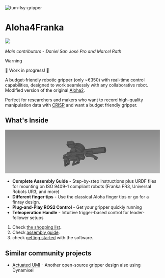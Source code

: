 <img width="1977" height="808" alt="tum-lsy-gripper" src="https://github.com/user-attachments/assets/3e100fbb-e1ab-4537-ae66-75202729d069" />

# Aloha4Franka

<a href="https://github.com/danielsanjosepro/ros2_docker_template/actions/workflows/docker_build.yml"><img src="https://github.com/danielsanjosepro/ros2_docker_template/actions/workflows/docker_build.yml/badge.svg"/></a>


*Main contributors - Daniel San José Pro and Marcel Rath*

> [!WARNING]
> 👷 Work in progress! 👷

A budget-friendly robotic gripper (only ~€350) with real-time control capabilities, designed to work seamlessly with any collaborative robot. Modified version of the original [Aloha2](https://github.com/tonyzhaozh/aloha).

Perfect for researchers and makers who want to record high-quality manipulation data with [CRISP](https://utiasdsl.github.io/crisp_controllers/) and want a budget friendly gripper.

## What's Inside

![Aloha4franka](media/gripper_5.png)

- **Complete Assembly Guide** - Step-by-step instructions plus URDF files for mounting on ISO 9409-1 compliant robots (Franka FR3, Universal Robots UR3, and more)
- **Different finger tips** - Use the classical Aloha finger tips or go for a finray design.
- **Plug-and-Play ROS2 Control** - Get your gripper quickly running
- **Teleoperation Handle** - Intuitive trigger-based control for leader-follower setups

1. Check [the shopping list](docs/shopping_list.md).
2. Check [assembly guide](docs/assembly_guide.md).
3. check [getting started](docs/getting_started.md) with the software.


## Similar community projects

- [Actuated UMI](https://github.com/actuated-umi/actuated-umi-gripper) - Another open-source gripper design also using Dynamixel

